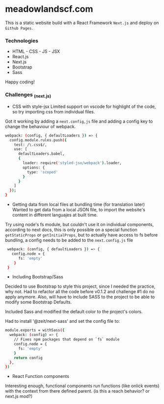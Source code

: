 # meadowlandscf.com

This is a static website build with a React Framework `Next.js` and deploy on `Github Pages`.

### Technologies

- HTML - CSS - JS - JSX
- React.js
- Next.js 
- Bootstrap
- Sass

Happy coding!

### Challenges <sub>(next.js)</sub>
- CSS with style-jsx
Limited support on vscode for highlight of the code, so try importing css from individual files.

Got it working by adding a `next.config,js` file and adding a config key to change the behaviour of webpack.
```bash
webpack: (config, { defaultLoaders }) => {
  config.module.rules.push({
    test: /\.css$/,
    use: [
      defaultLoaders.babel,
      {
        loader: require('styled-jsx/webpack').loader,
        options: {
          type: 'scoped'
        }
      }
    ]
  });
}
```
- Getting data from local files at bundling time (for translation later)
Wanted to get data from a local JSON file, to import the website's content in different languajes at built time.

Try using node's fs module, but couldn't use it on individual components, according to next docs, this is only
possible on a special function `getStaticProps` or `getInitialProps`, but to actually have access to fs before bundling, a config 
needs to be added to the `next.config.js` file
```bash
 webpack: (config, { defaultLoaders }) => {
   config.node = {
      fs: 'empty'
    }
 }
```

- Including Bootstrap/Sass

Decided to use Bootstrap to style this project, since I needed the practice, why not. Had to refactor all the code before v0.1.2 and 
challenge #1 do no apply anymore. Also, will have to include SASS to the project to be able to modify some Bootstrap Defaults.

Included Sass and modified the default color to the project's colors.

Had to install '@zeit/next-sass' and set the config file to:
```bash
module.exports = withSass({
  webpack: (config) => {
    // Fixes npm packages that depend on `fs` module
    config.node = {
      fs: 'empty'
    }
    return config
  },
})
```

- React Function components

Interesting enough, functional components run functions (like onlick events) with the context from there defined parent. 
(is this a reach behavior? or next.js mod?)